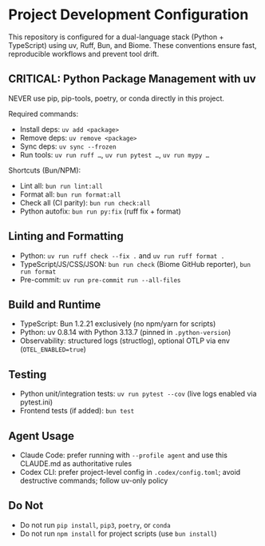 # Project Development Configuration

This repository is configured for a dual-language stack (Python + TypeScript) using uv, Ruff, Bun, and Biome. These conventions ensure fast, reproducible workflows and prevent tool drift.

## CRITICAL: Python Package Management with uv
NEVER use pip, pip-tools, poetry, or conda directly in this project.

Required commands:
- Install deps: `uv add <package>`
- Remove deps: `uv remove <package>`
- Sync deps: `uv sync --frozen`
- Run tools: `uv run ruff …`, `uv run pytest …`, `uv run mypy …`

Shortcuts (Bun/NPM):
- Lint all: `bun run lint:all`
- Format all: `bun run format:all`
- Check all (CI parity): `bun run check:all`
- Python autofix: `bun run py:fix` (ruff fix + format)

## Linting and Formatting
- Python: `uv run ruff check --fix .` and `uv run ruff format .`
- TypeScript/JS/CSS/JSON: `bun run check` (Biome GitHub reporter), `bun run format`
- Pre-commit: `uv run pre-commit run --all-files`

## Build and Runtime
- TypeScript: Bun 1.2.21 exclusively (no npm/yarn for scripts)
- Python: uv 0.8.14 with Python 3.13.7 (pinned in `.python-version`)
- Observability: structured logs (structlog), optional OTLP via env (`OTEL_ENABLED=true`)

## Testing
- Python unit/integration tests: `uv run pytest --cov` (live logs enabled via pytest.ini)
- Frontend tests (if added): `bun test`

## Agent Usage
- Claude Code: prefer running with `--profile agent` and use this CLAUDE.md as authoritative rules
- Codex CLI: prefer project-level config in `.codex/config.toml`; avoid destructive commands; follow uv-only policy

## Do Not
- Do not run `pip install`, `pip3`, `poetry`, or `conda`
- Do not run `npm install` for project scripts (use `bun install`)
